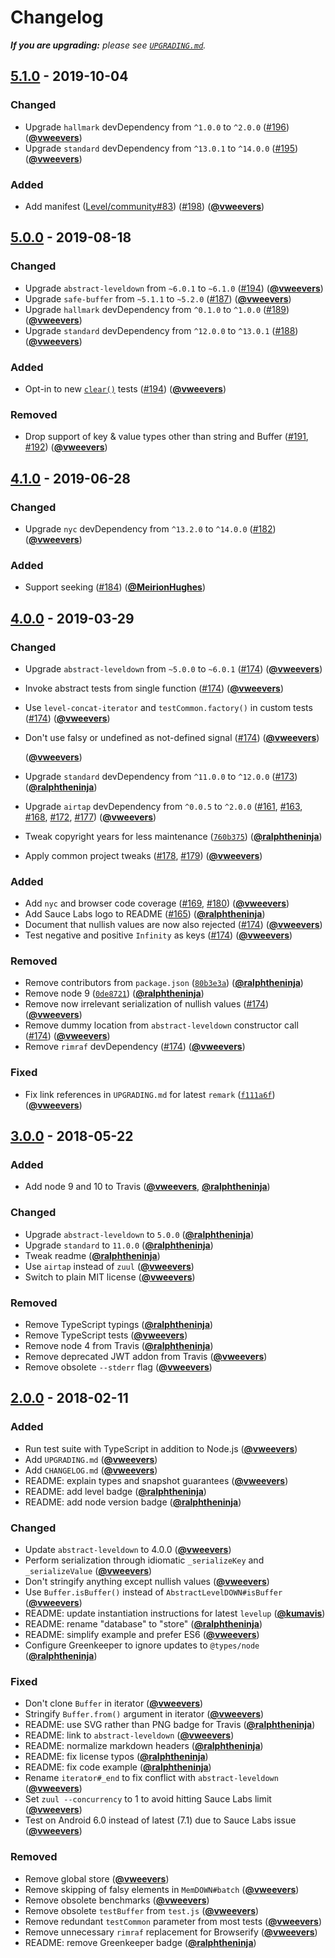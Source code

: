 # Changelog

_**If you are upgrading:** please see_ [_`UPGRADING.md`_](https://github.com/Level/memdown/blob/master/UPGRADING.md)_._

## [5.1.0](https://github.com/Level/memdown/compare/v5.0.0...v5.1.0) - 2019-10-04

### Changed

* Upgrade `hallmark` devDependency from `^1.0.0` to `^2.0.0` \([\#196](https://github.com/Level/memdown/issues/196)\) \([**@vweevers**](https://github.com/vweevers)\)
* Upgrade `standard` devDependency from `^13.0.1` to `^14.0.0` \([\#195](https://github.com/Level/memdown/issues/195)\) \([**@vweevers**](https://github.com/vweevers)\)

### Added

* Add manifest \([Level/community\#83](https://github.com/Level/community/issues/83)\) \([\#198](https://github.com/Level/memdown/issues/198)\) \([**@vweevers**](https://github.com/vweevers)\)

## [5.0.0](https://github.com/Level/memdown/compare/v4.1.0...v5.0.0) - 2019-08-18

### Changed

* Upgrade `abstract-leveldown` from `~6.0.1` to `~6.1.0` \([\#194](https://github.com/Level/memdown/issues/194)\) \([**@vweevers**](https://github.com/vweevers)\)
* Upgrade `safe-buffer` from `~5.1.1` to `~5.2.0` \([\#187](https://github.com/Level/memdown/issues/187)\) \([**@vweevers**](https://github.com/vweevers)\)
* Upgrade `hallmark` devDependency from `^0.1.0` to `^1.0.0` \([\#189](https://github.com/Level/memdown/issues/189)\) \([**@vweevers**](https://github.com/vweevers)\)
* Upgrade `standard` devDependency from `^12.0.0` to `^13.0.1` \([\#188](https://github.com/Level/memdown/issues/188)\) \([**@vweevers**](https://github.com/vweevers)\)

### Added

* Opt-in to new [`clear()`](https://github.com/Level/abstract-leveldown#dbclearoptions-callback) tests \([\#194](https://github.com/Level/memdown/issues/194)\) \([**@vweevers**](https://github.com/vweevers)\)

### Removed

* Drop support of key & value types other than string and Buffer \([\#191](https://github.com/Level/memdown/issues/191), [\#192](https://github.com/Level/memdown/issues/192)\) \([**@vweevers**](https://github.com/vweevers)\)

## [4.1.0](https://github.com/Level/memdown/compare/v4.0.0...v4.1.0) - 2019-06-28

### Changed

* Upgrade `nyc` devDependency from `^13.2.0` to `^14.0.0` \([\#182](https://github.com/Level/memdown/issues/182)\) \([**@vweevers**](https://github.com/vweevers)\)

### Added

* Support seeking \([\#184](https://github.com/Level/memdown/issues/184)\) \([**@MeirionHughes**](https://github.com/MeirionHughes)\)

## [4.0.0](https://github.com/Level/memdown/compare/v3.0.0...v4.0.0) - 2019-03-29

### Changed

* Upgrade `abstract-leveldown` from `~5.0.0` to `~6.0.1` \([\#174](https://github.com/Level/memdown/issues/174)\) \([**@vweevers**](https://github.com/vweevers)\)
* Invoke abstract tests from single function \([\#174](https://github.com/Level/memdown/issues/174)\) \([**@vweevers**](https://github.com/vweevers)\)
* Use `level-concat-iterator` and `testCommon.factory()` in custom tests \([\#174](https://github.com/Level/memdown/issues/174)\) \([**@vweevers**](https://github.com/vweevers)\)
* Don't use falsy or undefined as not-defined signal \([\#174](https://github.com/Level/memdown/issues/174)\) \([**@vweevers**](https://github.com/vweevers)\)

  \([**@vweevers**](https://github.com/vweevers)\)

* Upgrade `standard` devDependency from `^11.0.0` to `^12.0.0` \([\#173](https://github.com/Level/memdown/issues/173)\) \([**@ralphtheninja**](https://github.com/ralphtheninja)\)
* Upgrade `airtap` devDependency from `^0.0.5` to `^2.0.0` \([\#161](https://github.com/Level/memdown/issues/161), [\#163](https://github.com/Level/memdown/issues/163), [\#168](https://github.com/Level/memdown/issues/168), [\#172](https://github.com/Level/memdown/issues/172), [\#177](https://github.com/Level/memdown/issues/177)\) \([**@vweevers**](https://github.com/vweevers)\)
* Tweak copyright years for less maintenance \([`760b375`](https://github.com/Level/memdown/commit/760b375)\) \([**@ralphtheninja**](https://github.com/ralphtheninja)\)
* Apply common project tweaks \([\#178](https://github.com/Level/memdown/issues/178), [\#179](https://github.com/Level/memdown/issues/179)\) \([**@vweevers**](https://github.com/vweevers)\)

### Added

* Add `nyc` and browser code coverage \([\#169](https://github.com/Level/memdown/issues/169), [\#180](https://github.com/Level/memdown/issues/180)\) \([**@vweevers**](https://github.com/vweevers)\)
* Add Sauce Labs logo to README \([\#165](https://github.com/Level/memdown/issues/165)\) \([**@ralphtheninja**](https://github.com/ralphtheninja)\)
* Document that nullish values are now also rejected \([\#174](https://github.com/Level/memdown/issues/174)\) \([**@vweevers**](https://github.com/vweevers)\)
* Test negative and positive `Infinity` as keys \([\#174](https://github.com/Level/memdown/issues/174)\) \([**@vweevers**](https://github.com/vweevers)\)

### Removed

* Remove contributors from `package.json` \([`80b3e3a`](https://github.com/Level/memdown/commit/80b3e3a)\) \([**@ralphtheninja**](https://github.com/ralphtheninja)\)
* Remove node 9 \([`0de8721`](https://github.com/Level/memdown/commit/0de8721)\) \([**@ralphtheninja**](https://github.com/ralphtheninja)\)
* Remove now irrelevant serialization of nullish values \([\#174](https://github.com/Level/memdown/issues/174)\) \([**@vweevers**](https://github.com/vweevers)\)
* Remove dummy location from `abstract-leveldown` constructor call \([\#174](https://github.com/Level/memdown/issues/174)\) \([**@vweevers**](https://github.com/vweevers)\)
* Remove `rimraf` devDependency \([\#174](https://github.com/Level/memdown/issues/174)\) \([**@vweevers**](https://github.com/vweevers)\)

### Fixed

* Fix link references in `UPGRADING.md` for latest `remark` \([`f111a6f`](https://github.com/Level/memdown/commit/f111a6f)\) \([**@vweevers**](https://github.com/vweevers)\)

## [3.0.0](https://github.com/Level/memdown/compare/v2.0.0...v3.0.0) - 2018-05-22

### Added

* Add node 9 and 10 to Travis \([**@vweevers**](https://github.com/vweevers), [**@ralphtheninja**](https://github.com/ralphtheninja)\)

### Changed

* Upgrade `abstract-leveldown` to `5.0.0` \([**@ralphtheninja**](https://github.com/ralphtheninja)\)
* Upgrade `standard` to `11.0.0` \([**@ralphtheninja**](https://github.com/ralphtheninja)\)
* Tweak readme \([**@ralphtheninja**](https://github.com/ralphtheninja)\)
* Use `airtap` instead of `zuul` \([**@vweevers**](https://github.com/vweevers)\)
* Switch to plain MIT license \([**@vweevers**](https://github.com/vweevers)\)

### Removed

* Remove TypeScript typings \([**@ralphtheninja**](https://github.com/ralphtheninja)\)
* Remove TypeScript tests \([**@vweevers**](https://github.com/vweevers)\)
* Remove node 4 from Travis \([**@ralphtheninja**](https://github.com/ralphtheninja)\)
* Remove deprecated JWT addon from Travis \([**@vweevers**](https://github.com/vweevers)\)
* Remove obsolete `--stderr` flag \([**@vweevers**](https://github.com/vweevers)\)

## [2.0.0](https://github.com/level/memdown/compare/v1.4.1...v2.0.0) - 2018-02-11

### Added

* Run test suite with TypeScript in addition to Node.js \([**@vweevers**](https://github.com/vweevers)\)
* Add `UPGRADING.md` \([**@vweevers**](https://github.com/vweevers)\)
* Add `CHANGELOG.md` \([**@vweevers**](https://github.com/vweevers)\)
* README: explain types and snapshot guarantees \([**@vweevers**](https://github.com/vweevers)\)
* README: add level badge \([**@ralphtheninja**](https://github.com/ralphtheninja)\)
* README: add node version badge \([**@ralphtheninja**](https://github.com/ralphtheninja)\)

### Changed

* Update `abstract-leveldown` to 4.0.0 \([**@vweevers**](https://github.com/vweevers)\)
* Perform serialization through idiomatic `_serializeKey` and `_serializeValue` \([**@vweevers**](https://github.com/vweevers)\)
* Don't stringify anything except nullish values \([**@vweevers**](https://github.com/vweevers)\)
* Use `Buffer.isBuffer()` instead of `AbstractLevelDOWN#isBuffer` \([**@vweevers**](https://github.com/vweevers)\)
* README: update instantiation instructions for latest `levelup` \([**@kumavis**](https://github.com/kumavis)\)
* README: rename "database" to "store" \([**@ralphtheninja**](https://github.com/ralphtheninja)\)
* README: simplify example and prefer ES6 \([**@vweevers**](https://github.com/vweevers)\)
* Configure Greenkeeper to ignore updates to `@types/node` \([**@ralphtheninja**](https://github.com/ralphtheninja)\)

### Fixed

* Don't clone `Buffer` in iterator \([**@vweevers**](https://github.com/vweevers)\)
* Stringify `Buffer.from()` argument in iterator \([**@vweevers**](https://github.com/vweevers)\)
* README: use SVG rather than PNG badge for Travis \([**@ralphtheninja**](https://github.com/ralphtheninja)\)
* README: link to `abstract-leveldown` \([**@vweevers**](https://github.com/vweevers)\)
* README: normalize markdown headers \([**@ralphtheninja**](https://github.com/ralphtheninja)\)
* README: fix license typos \([**@ralphtheninja**](https://github.com/ralphtheninja)\)
* README: fix code example \([**@ralphtheninja**](https://github.com/ralphtheninja)\)
* Rename `iterator#_end` to fix conflict with `abstract-leveldown` \([**@vweevers**](https://github.com/vweevers)\)
* Set `zuul --concurrency` to 1 to avoid hitting Sauce Labs limit \([**@vweevers**](https://github.com/vweevers)\)
* Test on Android 6.0 instead of latest \(7.1\) due to Sauce Labs issue \([**@vweevers**](https://github.com/vweevers)\)

### Removed

* Remove global store \([**@vweevers**](https://github.com/vweevers)\)
* Remove skipping of falsy elements in `MemDOWN#batch` \([**@vweevers**](https://github.com/vweevers)\)
* Remove obsolete benchmarks \([**@vweevers**](https://github.com/vweevers)\)
* Remove obsolete `testBuffer` from `test.js` \([**@vweevers**](https://github.com/vweevers)\)
* Remove redundant `testCommon` parameter from most tests \([**@vweevers**](https://github.com/vweevers)\)
* Remove unnecessary `rimraf` replacement for Browserify \([**@vweevers**](https://github.com/vweevers)\)
* README: remove Greenkeeper badge \([**@ralphtheninja**](https://github.com/ralphtheninja)\)


